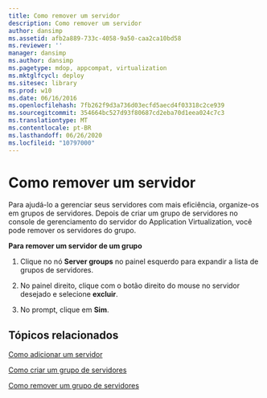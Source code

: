 ```yaml
---
title: Como remover um servidor
description: Como remover um servidor
author: dansimp
ms.assetid: afb2a889-733c-4058-9a50-caa2ca10bd58
ms.reviewer: ''
manager: dansimp
ms.author: dansimp
ms.pagetype: mdop, appcompat, virtualization
ms.mktglfcycl: deploy
ms.sitesec: library
ms.prod: w10
ms.date: 06/16/2016
ms.openlocfilehash: 7fb262f9d3a736d03ecfd5aecd4f03318c2ce939
ms.sourcegitcommit: 354664bc527d93f80687cd2eba70d1eea024c7c3
ms.translationtype: MT
ms.contentlocale: pt-BR
ms.lasthandoff: 06/26/2020
ms.locfileid: "10797000"
---
```

# Como remover um servidor


Para ajudá-lo a gerenciar seus servidores com mais eficiência, organize-os em grupos de servidores. Depois de criar um grupo de servidores no console de gerenciamento do servidor do Application Virtualization, você pode remover os servidores do grupo.

**Para remover um servidor de um grupo**

1.  Clique no nó **Server groups** no painel esquerdo para expandir a lista de grupos de servidores.

2.  No painel direito, clique com o botão direito do mouse no servidor desejado e selecione **excluir**.

3.  No prompt, clique em **Sim**.

## Tópicos relacionados


[Como adicionar um servidor](how-to-add-a-server.md)

[Como criar um grupo de servidores](how-to-create-a-server-group.md)

[Como remover um grupo de servidores](how-to-remove-a-server-group.md)

 

 





